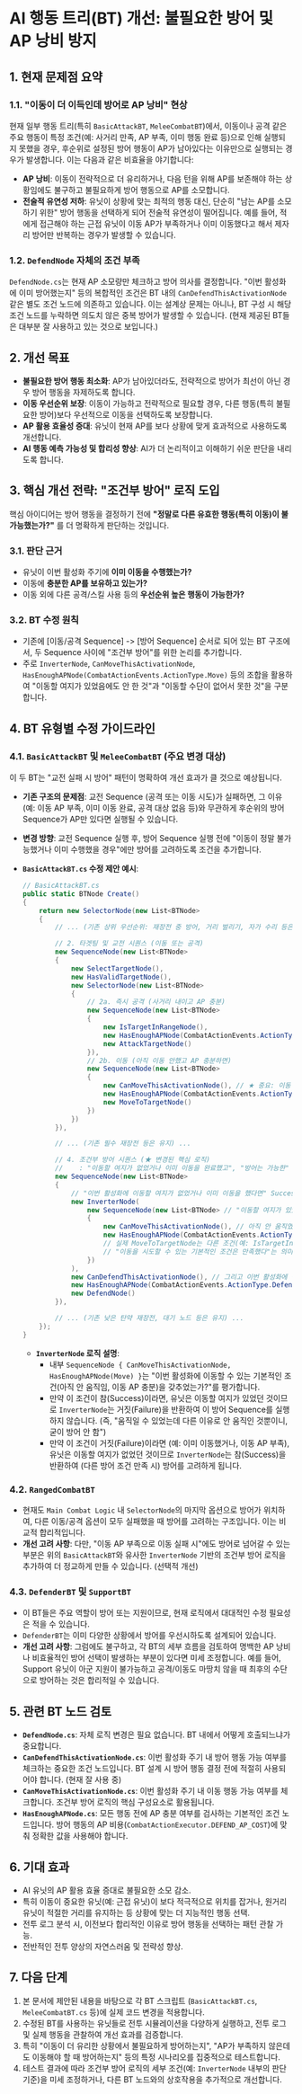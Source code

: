 # AI 행동 트리(BT) 개선: 불필요한 방어 및 AP 낭비 방지

## 1. 현재 문제점 요약

### 1.1. "이동이 더 이득인데 방어로 AP 낭비" 현상
현재 일부 행동 트리(특히 `BasicAttackBT`, `MeleeCombatBT`)에서, 이동이나 공격 같은 주요 행동이 특정 조건(예: 사거리 만족, AP 부족, 이미 행동 완료 등)으로 인해 실행되지 못했을 경우, 후순위로 설정된 방어 행동이 AP가 남아있다는 이유만으로 실행되는 경우가 발생합니다. 이는 다음과 같은 비효율을 야기합니다:

-   **AP 낭비**: 이동이 전략적으로 더 유리하거나, 다음 턴을 위해 AP를 보존해야 하는 상황임에도 불구하고 불필요하게 방어 행동으로 AP를 소모합니다.
-   **전술적 유연성 저하**: 유닛이 상황에 맞는 최적의 행동 대신, 단순히 "남는 AP를 소모하기 위한" 방어 행동을 선택하게 되어 전술적 유연성이 떨어집니다. 예를 들어, 적에게 접근해야 하는 근접 유닛이 이동 AP가 부족하거나 이미 이동했다고 해서 제자리 방어만 반복하는 경우가 발생할 수 있습니다.

### 1.2. `DefendNode` 자체의 조건 부족
`DefendNode.cs`는 현재 AP 소모량만 체크하고 방어 의사를 결정합니다. "이번 활성화에 이미 방어했는지" 등의 복합적인 조건은 BT 내의 `CanDefendThisActivationNode` 같은 별도 조건 노드에 의존하고 있습니다. 이는 설계상 문제는 아니나, BT 구성 시 해당 조건 노드를 누락하면 의도치 않은 중복 방어가 발생할 수 있습니다. (현재 제공된 BT들은 대부분 잘 사용하고 있는 것으로 보입니다.)

## 2. 개선 목표

-   **불필요한 방어 행동 최소화**: AP가 남아있더라도, 전략적으로 방어가 최선이 아닌 경우 방어 행동을 자제하도록 합니다.
-   **이동 우선순위 보장**: 이동이 가능하고 전략적으로 필요할 경우, 다른 행동(특히 불필요한 방어)보다 우선적으로 이동을 선택하도록 보장합니다.
-   **AP 활용 효율성 증대**: 유닛이 현재 AP를 보다 상황에 맞게 효과적으로 사용하도록 개선합니다.
-   **AI 행동 예측 가능성 및 합리성 향상**: AI가 더 논리적이고 이해하기 쉬운 판단을 내리도록 합니다.

## 3. 핵심 개선 전략: "조건부 방어" 로직 도입

핵심 아이디어는 방어 행동을 결정하기 전에 **"정말로 다른 유효한 행동(특히 이동)이 불가능했는가?"** 를 더 명확하게 판단하는 것입니다.

### 3.1. 판단 근거
-   유닛이 이번 활성화 주기에 **이미 이동을 수행했는가?**
-   이동에 **충분한 AP를 보유하고 있는가?**
-   이동 외에 다른 공격/스킬 사용 등의 **우선순위 높은 행동이 가능한가?**

### 3.2. BT 수정 원칙
-   기존에 [이동/공격 Sequence] -> [방어 Sequence] 순서로 되어 있는 BT 구조에서, 두 Sequence 사이에 "조건부 방어"를 위한 논리를 추가합니다.
-   주로 `InverterNode`, `CanMoveThisActivationNode`, `HasEnoughAPNode(CombatActionEvents.ActionType.Move)` 등의 조합을 활용하여 "이동할 여지가 있었음에도 안 한 것"과 "이동할 수단이 없어서 못한 것"을 구분합니다.

## 4. BT 유형별 수정 가이드라인

### 4.1. `BasicAttackBT` 및 `MeleeCombatBT` (주요 변경 대상)

이 두 BT는 "교전 실패 시 방어" 패턴이 명확하여 개선 효과가 클 것으로 예상됩니다.

-   **기존 구조의 문제점**: 교전 Sequence (공격 또는 이동 시도)가 실패하면, 그 이유(예: 이동 AP 부족, 이미 이동 완료, 공격 대상 없음 등)와 무관하게 후순위의 방어 Sequence가 AP만 있다면 실행될 수 있습니다.
-   **변경 방향**: 교전 Sequence 실행 후, 방어 Sequence 실행 전에 "이동이 정말 불가능했거나 이미 수행했을 경우"에만 방어를 고려하도록 조건을 추가합니다.

-   **`BasicAttackBT.cs` 수정 제안 예시**:

    ```csharp
    // BasicAttackBT.cs
    public static BTNode Create()
    {
        return new SelectorNode(new List<BTNode>
        {
            // ... (기존 상위 우선순위: 재장전 중 방어, 거리 벌리기, 자가 수리 등은 유지) ...

            // 2. 타겟팅 및 교전 시퀀스 (이동 또는 공격)
            new SequenceNode(new List<BTNode>
            {
                new SelectTargetNode(),
                new HasValidTargetNode(), 
                new SelectorNode(new List<BTNode>
                {
                    // 2a. 즉시 공격 (사거리 내이고 AP 충분)
                    new SequenceNode(new List<BTNode>
                    {
                        new IsTargetInRangeNode(),
                        new HasEnoughAPNode(CombatActionEvents.ActionType.Attack),
                        new AttackTargetNode()
                    }),
                    // 2b. 이동 (아직 이동 안했고 AP 충분하면)
                    new SequenceNode(new List<BTNode>
                    {
                        new CanMoveThisActivationNode(), // ★ 중요: 이동 조건
                        new HasEnoughAPNode(CombatActionEvents.ActionType.Move),
                        new MoveToTargetNode()
                    })
                })
            }),

            // ... (기존 필수 재장전 등은 유지) ...

            // 4. 조건부 방어 시퀀스 (★ 변경된 핵심 로직)
            //    : "이동할 여지가 없었거나 이미 이동을 완료했고", "방어는 가능한" 경우
            new SequenceNode(new List<BTNode>
            {
                // "이번 활성화에 이동할 여지가 없었거나 이미 이동을 했다면" Success
                new InverterNode( 
                    new SequenceNode(new List<BTNode> // "이동할 여지가 있었는가?" 체크
                    {
                        new CanMoveThisActivationNode(), // 아직 안 움직였고
                        new HasEnoughAPNode(CombatActionEvents.ActionType.Move) // 이동할 AP도 있다면
                        // 실제 MoveToTargetNode는 다른 조건(예: IsTargetInRange)으로 실행 안될 수 있지만,
                        // "이동을 시도할 수 있는 기본적인 조건은 만족했다"는 의미.
                    })
                ),
                new CanDefendThisActivationNode(), // 그리고 이번 활성화에 방어 안했고
                new HasEnoughAPNode(CombatActionEvents.ActionType.Defend), // 방어 AP는 있고
                new DefendNode()
            }),

            // ... (기존 낮은 탄약 재장전, 대기 노드 등은 유지) ...
        });
    }
    ```

    -   **`InverterNode` 로직 설명**:
        -   내부 `SequenceNode { CanMoveThisActivationNode, HasEnoughAPNode(Move) }`는 "이번 활성화에 이동할 수 있는 기본적인 조건(아직 안 움직임, 이동 AP 충분)을 갖추었는가?"를 평가합니다.
        -   만약 이 조건이 참(Success)이라면, 유닛은 이동할 여지가 있었던 것이므로 `InverterNode`는 거짓(Failure)을 반환하여 이 방어 Sequence를 실행하지 않습니다. (즉, "움직일 수 있었는데 다른 이유로 안 움직인 것뿐이니, 굳이 방어 안 함")
        -   만약 이 조건이 거짓(Failure)이라면 (예: 이미 이동했거나, 이동 AP 부족), 유닛은 이동할 여지가 없었던 것이므로 `InverterNode`는 참(Success)을 반환하여 (다른 방어 조건 만족 시) 방어를 고려하게 됩니다.

### 4.2. `RangedCombatBT`

-   현재도 `Main Combat Logic` 내 `SelectorNode`의 마지막 옵션으로 방어가 위치하여, 다른 이동/공격 옵션이 모두 실패했을 때 방어를 고려하는 구조입니다. 이는 비교적 합리적입니다.
-   **개선 고려 사항**: 다만, "이동 AP 부족으로 이동 실패 시"에도 방어로 넘어갈 수 있는 부분은 위의 `BasicAttackBT`와 유사한 `InverterNode` 기반의 조건부 방어 로직을 추가하여 더 정교하게 만들 수 있습니다. (선택적 개선)

### 4.3. `DefenderBT` 및 `SupportBT`

-   이 BT들은 주요 역할이 방어 또는 지원이므로, 현재 로직에서 대대적인 수정 필요성은 적을 수 있습니다.
-   `DefenderBT`는 이미 다양한 상황에서 방어를 우선시하도록 설계되어 있습니다.
-   **개선 고려 사항**: 그럼에도 불구하고, 각 BT의 세부 흐름을 검토하여 명백한 AP 낭비나 비효율적인 방어 선택이 발생하는 부분이 있다면 미세 조정합니다. 예를 들어, Support 유닛이 아군 지원이 불가능하고 공격/이동도 마땅치 않을 때 최후의 수단으로 방어하는 것은 합리적일 수 있습니다.

## 5. 관련 BT 노드 검토

-   **`DefendNode.cs`**: 자체 로직 변경은 필요 없습니다. BT 내에서 어떻게 호출되느냐가 중요합니다.
-   **`CanDefendThisActivationNode.cs`**: 이번 활성화 주기 내 방어 행동 가능 여부를 체크하는 중요한 조건 노드입니다. BT 설계 시 방어 행동 결정 전에 적절히 사용되어야 합니다. (현재 잘 사용 중)
-   **`CanMoveThisActivationNode.cs`**: 이번 활성화 주기 내 이동 행동 가능 여부를 체크합니다. 조건부 방어 로직의 핵심 구성요소로 활용됩니다.
-   **`HasEnoughAPNode.cs`**: 모든 행동 전에 AP 충분 여부를 검사하는 기본적인 조건 노드입니다. 방어 행동의 AP 비용(`CombatActionExecutor.DEFEND_AP_COST`)에 맞춰 정확한 값을 사용해야 합니다.

## 6. 기대 효과

-   AI 유닛의 AP 활용 효율 증대로 불필요한 소모 감소.
-   특히 이동이 중요한 유닛(예: 근접 유닛)이 보다 적극적으로 위치를 잡거나, 원거리 유닛이 적절한 거리를 유지하는 등 상황에 맞는 더 지능적인 행동 선택.
-   전투 로그 분석 시, 이전보다 합리적인 이유로 방어 행동을 선택하는 패턴 관찰 가능.
-   전반적인 전투 양상의 자연스러움 및 전략성 향상.

## 7. 다음 단계

1.  본 문서에 제안된 내용을 바탕으로 각 BT 스크립트 (`BasicAttackBT.cs`, `MeleeCombatBT.cs` 등)에 실제 코드 변경을 적용합니다.
2.  수정된 BT를 사용하는 유닛들로 전투 시뮬레이션을 다양하게 실행하고, 전투 로그 및 실제 행동을 관찰하여 개선 효과를 검증합니다.
3.  특히 "이동이 더 유리한 상황에서 불필요하게 방어하는지", "AP가 부족하지 않은데도 이동해야 할 때 방어하는지" 등의 특정 시나리오를 집중적으로 테스트합니다.
4.  테스트 결과에 따라 조건부 방어 로직의 세부 조건(예: `InverterNode` 내부의 판단 기준)을 미세 조정하거나, 다른 BT 노드와의 상호작용을 추가적으로 개선합니다. 